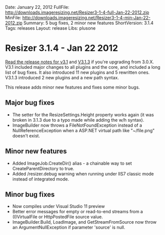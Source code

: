 Date: January 22, 2012
FullFile: http://downloads.imageresizing.net/Resizer3-1-4-full-Jan-22-2012.zip
MinFile: http://downloads.imageresizing.net/Resizer3-1-4-min-Jan-22-2012.zip
Summary: 5 bug fixes, 2 minor new features
ShortVersion: 3.1.4
Tags: releases
Layout: release
Libs: plusone

# Resizer 3.1.4 - Jan 22 2012

[Read the release notes for v3.1](/releases/3-1-alpha-2) and [V3.1.3](/releases/3-1-3) if you're upgrading from 3.0.X. V3.1 included major changes to all plugins and the core, and included a long list of bug fixes. It also introduced 11 new plugins and 5 rewritten ones. V3.1.3 introduced 2 new plugins and a new path syntax.

This release adds minor new features and fixes some minor bugs. 

## Major bug fixes

* The setter for the ResizeSettings.Height property works again (it was broken in 3.1.3 due to a typo made while adding the w/h syntax).
* ImageBuilder now throws a FileNotFoundException instead of a NullReferenceException when a ASP.NET virtual path like  "~/file.png" doesn't exist.

## Minor new features

* Added ImageJob.CreateDir() alias - a chainable way to set CreateParentDirectory to true.
* Added /resizer.debug warning when running under IIS7 classic mode instead of integrated mode.

## Minor bug fixes

* Now compiles under Visual Studio 11 preview
* Better error messages for empty or read-to-end streams from a (I)VirtualFile or HttpPostedFile source value.
* ImageBuilder.Build, LoadImage, and GetStreamFromSource now throw an ArgumentNullException if parameter 'source' is null.
